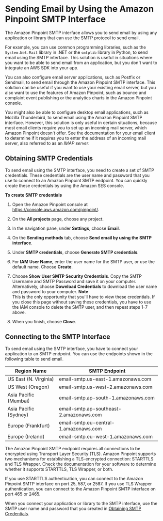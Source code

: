 # Sending Email by Using the Amazon Pinpoint SMTP Interface<a name="channels-email-send-smtp"></a>

The Amazon Pinpoint SMTP interface allows you to send email by using any application or library that can use the SMTP protocol to send email\.

For example, you can use common programming libraries, such as the `System.Net.Mail` library in \.NET or the `smtplib` library in Python, to send email using the SMTP interface\. This solution is useful in situations where you want to be able to send email from an application, but you don't want to integrate an AWS SDK into your app\.

You can also configure email server applications, such as Postfix or Sendmail, to send email through the Amazon Pinpoint SMTP interface\. This solution can be useful if you want to use your existing email server, but you also want to use the features of Amazon Pinpoint, such as bounce and complaint event publishing or the analytics charts in the Amazon Pinpoint console\.

You might also be able to configure desktop email applications, such as Mozilla Thunderbird, to send email using the Amazon Pinpoint SMTP interface\. However, this solution is only useful in certain situations, because most email clients require you to set up an incoming mail server, which Amazon Pinpoint doesn't offer\. See the documentation for your email client to determine if it requires you to enter the address of an incoming mail server, also referred to as an *IMAP server*\.

## Obtaining SMTP Credentials<a name="channels-email-send-smtp-credentials"></a>

To send email using the SMTP interface, you need to create a set of SMTP credentials\. These credentials are the user name and password that you use to connect to an Amazon Pinpoint SMTP endpoint\. You can quickly create these credentials by using the Amazon SES console\.

**To create SMTP credentials**

1. Open the Amazon Pinpoint console at [https://console\.aws\.amazon\.com/pinpoint/](https://console.aws.amazon.com/pinpoint/)\.

1. On the **All projects** page, choose any project\.

1. In the navigation pane, under **Settings**, choose **Email**\.

1. On the **Sending methods** tab, choose **Send email by using the SMTP interface**\.

1. Under **SMTP credentials**, choose **Generate SMTP credentials**\.

1. For **IAM User Name**, enter the user name for the SMTP user, or use the default name\. Choose **Create**\.

1. Choose **Show User SMTP Security Credentials**\. Copy the SMTP Username and SMTP Password and save it on your computer\. Alternatively, choose **Download Credentials** to download the user name and password to your computer\.
**Note**  
This is the only opportunity that you'll have to view these credentials\. If you close this page without saving these credentials, you have to use the IAM console to delete the SMTP user, and then repeat steps 1–7 above\.

1. When you finish, choose **Close**\.

## Connecting to the SMTP Interface<a name="channels-email-send-smtp-endpoints"></a>

To send email using the SMTP interface, you have to connect your application to an SMTP endpoint\. You can use the endpoints shown in the following table to send email\.


| Region Name | SMTP Endpoint | 
| --- | --- | 
| US East \(N\. Virginia\) | email\-smtp\.us\-east\-1\.amazonaws\.com | 
| US West \(Oregon\) | email\-smtp\.us\-west\-2\.amazonaws\.com | 
| Asia Pacific \(Mumbai\) | email\-smtp\.ap\-south\-1\.amazonaws\.com | 
| Asia Pacific \(Sydney\) | email\-smtp\.ap\-southeast\-2\.amazonaws\.com  | 
| Europe \(Frankfurt\) | email\-smtp\.eu\-central\-1\.amazonaws\.com | 
| Europe \(Ireland\) | email\-smtp\.eu\-west\-1\.amazonaws\.com | 

The Amazon Pinpoint SMTP endpoint requires all connections to be encrypted using Transport Layer Security \(TLS\)\. Amazon Pinpoint supports two mechanisms for establishing a TLS\-encrypted connection: STARTTLS and TLS Wrapper\. Check the documentation for your software to determine whether it supports STARTTLS, TLS Wrapper, or both\.

If you use STARTTLS authentication, you can connect to the Amazon Pinpoint SMTP interface on port 25, 587, or 2587\. If you use TLS Wrapper authentication, you can connect to the Amazon Pinpoint SMTP interface on port 465 or 2465\.

When you connect your application or library to the SMTP interface, use the SMTP user name and password that you created in [Obtaining SMTP Credentials](#channels-email-send-smtp-credentials)\.